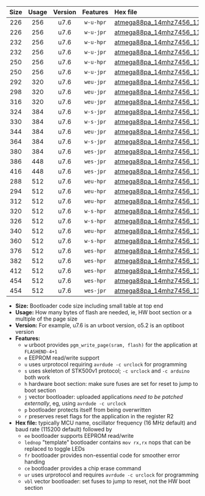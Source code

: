 |Size|Usage|Version|Features|Hex file|
|:-:|:-:|:-:|:-:|:--|
|226|256|u7.6|`w-u-hpr`|[atmega88pa_14mhz7456_115200bps_ur.hex](https://raw.githubusercontent.com/stefanrueger/urboot/main/bootloaders/atmega88pa/fcpu_14mhz7456/115200_bps/atmega88pa_14mhz7456_115200bps_ur.hex)|
|226|256|u7.6|`w-u-jpr`|[atmega88pa_14mhz7456_115200bps_ur_vbl.hex](https://raw.githubusercontent.com/stefanrueger/urboot/main/bootloaders/atmega88pa/fcpu_14mhz7456/115200_bps/atmega88pa_14mhz7456_115200bps_ur_vbl.hex)|
|232|256|u7.6|`w-u-hpr`|[atmega88pa_14mhz7456_115200bps_lednop_ur.hex](https://raw.githubusercontent.com/stefanrueger/urboot/main/bootloaders/atmega88pa/fcpu_14mhz7456/115200_bps/atmega88pa_14mhz7456_115200bps_lednop_ur.hex)|
|232|256|u7.6|`w-u-jpr`|[atmega88pa_14mhz7456_115200bps_lednop_ur_vbl.hex](https://raw.githubusercontent.com/stefanrueger/urboot/main/bootloaders/atmega88pa/fcpu_14mhz7456/115200_bps/atmega88pa_14mhz7456_115200bps_lednop_ur_vbl.hex)|
|250|256|u7.6|`w-u-hpr`|[atmega88pa_14mhz7456_115200bps_lednop_fr_ur.hex](https://raw.githubusercontent.com/stefanrueger/urboot/main/bootloaders/atmega88pa/fcpu_14mhz7456/115200_bps/atmega88pa_14mhz7456_115200bps_lednop_fr_ur.hex)|
|250|256|u7.6|`w-u-jpr`|[atmega88pa_14mhz7456_115200bps_lednop_fr_ur_vbl.hex](https://raw.githubusercontent.com/stefanrueger/urboot/main/bootloaders/atmega88pa/fcpu_14mhz7456/115200_bps/atmega88pa_14mhz7456_115200bps_lednop_fr_ur_vbl.hex)|
|292|320|u7.6|`weu-jpr`|[atmega88pa_14mhz7456_115200bps_ee_ur_vbl.hex](https://raw.githubusercontent.com/stefanrueger/urboot/main/bootloaders/atmega88pa/fcpu_14mhz7456/115200_bps/atmega88pa_14mhz7456_115200bps_ee_ur_vbl.hex)|
|298|320|u7.6|`weu-jpr`|[atmega88pa_14mhz7456_115200bps_ee_lednop_ur_vbl.hex](https://raw.githubusercontent.com/stefanrueger/urboot/main/bootloaders/atmega88pa/fcpu_14mhz7456/115200_bps/atmega88pa_14mhz7456_115200bps_ee_lednop_ur_vbl.hex)|
|316|320|u7.6|`weu-jpr`|[atmega88pa_14mhz7456_115200bps_ee_lednop_fr_ur_vbl.hex](https://raw.githubusercontent.com/stefanrueger/urboot/main/bootloaders/atmega88pa/fcpu_14mhz7456/115200_bps/atmega88pa_14mhz7456_115200bps_ee_lednop_fr_ur_vbl.hex)|
|324|384|u7.6|`w-s-jpr`|[atmega88pa_14mhz7456_115200bps_vbl.hex](https://raw.githubusercontent.com/stefanrueger/urboot/main/bootloaders/atmega88pa/fcpu_14mhz7456/115200_bps/atmega88pa_14mhz7456_115200bps_vbl.hex)|
|330|384|u7.6|`w-s-jpr`|[atmega88pa_14mhz7456_115200bps_lednop_vbl.hex](https://raw.githubusercontent.com/stefanrueger/urboot/main/bootloaders/atmega88pa/fcpu_14mhz7456/115200_bps/atmega88pa_14mhz7456_115200bps_lednop_vbl.hex)|
|344|384|u7.6|`weu-jpr`|[atmega88pa_14mhz7456_115200bps_ee_lednop_fr_ce_ur_vbl.hex](https://raw.githubusercontent.com/stefanrueger/urboot/main/bootloaders/atmega88pa/fcpu_14mhz7456/115200_bps/atmega88pa_14mhz7456_115200bps_ee_lednop_fr_ce_ur_vbl.hex)|
|364|384|u7.6|`w-s-jpr`|[atmega88pa_14mhz7456_115200bps_lednop_fr_vbl.hex](https://raw.githubusercontent.com/stefanrueger/urboot/main/bootloaders/atmega88pa/fcpu_14mhz7456/115200_bps/atmega88pa_14mhz7456_115200bps_lednop_fr_vbl.hex)|
|380|384|u7.6|`wes-jpr`|[atmega88pa_14mhz7456_115200bps_ee_vbl.hex](https://raw.githubusercontent.com/stefanrueger/urboot/main/bootloaders/atmega88pa/fcpu_14mhz7456/115200_bps/atmega88pa_14mhz7456_115200bps_ee_vbl.hex)|
|386|448|u7.6|`wes-jpr`|[atmega88pa_14mhz7456_115200bps_ee_lednop_vbl.hex](https://raw.githubusercontent.com/stefanrueger/urboot/main/bootloaders/atmega88pa/fcpu_14mhz7456/115200_bps/atmega88pa_14mhz7456_115200bps_ee_lednop_vbl.hex)|
|416|448|u7.6|`wes-jpr`|[atmega88pa_14mhz7456_115200bps_ee_lednop_fr_vbl.hex](https://raw.githubusercontent.com/stefanrueger/urboot/main/bootloaders/atmega88pa/fcpu_14mhz7456/115200_bps/atmega88pa_14mhz7456_115200bps_ee_lednop_fr_vbl.hex)|
|288|512|u7.6|`weu-hpr`|[atmega88pa_14mhz7456_115200bps_ee_ur.hex](https://raw.githubusercontent.com/stefanrueger/urboot/main/bootloaders/atmega88pa/fcpu_14mhz7456/115200_bps/atmega88pa_14mhz7456_115200bps_ee_ur.hex)|
|294|512|u7.6|`weu-hpr`|[atmega88pa_14mhz7456_115200bps_ee_lednop_ur.hex](https://raw.githubusercontent.com/stefanrueger/urboot/main/bootloaders/atmega88pa/fcpu_14mhz7456/115200_bps/atmega88pa_14mhz7456_115200bps_ee_lednop_ur.hex)|
|312|512|u7.6|`weu-hpr`|[atmega88pa_14mhz7456_115200bps_ee_lednop_fr_ur.hex](https://raw.githubusercontent.com/stefanrueger/urboot/main/bootloaders/atmega88pa/fcpu_14mhz7456/115200_bps/atmega88pa_14mhz7456_115200bps_ee_lednop_fr_ur.hex)|
|320|512|u7.6|`w-s-hpr`|[atmega88pa_14mhz7456_115200bps.hex](https://raw.githubusercontent.com/stefanrueger/urboot/main/bootloaders/atmega88pa/fcpu_14mhz7456/115200_bps/atmega88pa_14mhz7456_115200bps.hex)|
|326|512|u7.6|`w-s-hpr`|[atmega88pa_14mhz7456_115200bps_lednop.hex](https://raw.githubusercontent.com/stefanrueger/urboot/main/bootloaders/atmega88pa/fcpu_14mhz7456/115200_bps/atmega88pa_14mhz7456_115200bps_lednop.hex)|
|340|512|u7.6|`weu-hpr`|[atmega88pa_14mhz7456_115200bps_ee_lednop_fr_ce_ur.hex](https://raw.githubusercontent.com/stefanrueger/urboot/main/bootloaders/atmega88pa/fcpu_14mhz7456/115200_bps/atmega88pa_14mhz7456_115200bps_ee_lednop_fr_ce_ur.hex)|
|360|512|u7.6|`w-s-hpr`|[atmega88pa_14mhz7456_115200bps_lednop_fr.hex](https://raw.githubusercontent.com/stefanrueger/urboot/main/bootloaders/atmega88pa/fcpu_14mhz7456/115200_bps/atmega88pa_14mhz7456_115200bps_lednop_fr.hex)|
|376|512|u7.6|`wes-hpr`|[atmega88pa_14mhz7456_115200bps_ee.hex](https://raw.githubusercontent.com/stefanrueger/urboot/main/bootloaders/atmega88pa/fcpu_14mhz7456/115200_bps/atmega88pa_14mhz7456_115200bps_ee.hex)|
|382|512|u7.6|`wes-hpr`|[atmega88pa_14mhz7456_115200bps_ee_lednop.hex](https://raw.githubusercontent.com/stefanrueger/urboot/main/bootloaders/atmega88pa/fcpu_14mhz7456/115200_bps/atmega88pa_14mhz7456_115200bps_ee_lednop.hex)|
|412|512|u7.6|`wes-hpr`|[atmega88pa_14mhz7456_115200bps_ee_lednop_fr.hex](https://raw.githubusercontent.com/stefanrueger/urboot/main/bootloaders/atmega88pa/fcpu_14mhz7456/115200_bps/atmega88pa_14mhz7456_115200bps_ee_lednop_fr.hex)|
|454|512|u7.6|`wes-hpr`|[atmega88pa_14mhz7456_115200bps_ee_lednop_fr_ce.hex](https://raw.githubusercontent.com/stefanrueger/urboot/main/bootloaders/atmega88pa/fcpu_14mhz7456/115200_bps/atmega88pa_14mhz7456_115200bps_ee_lednop_fr_ce.hex)|
|454|512|u7.6|`wes-jpr`|[atmega88pa_14mhz7456_115200bps_ee_lednop_fr_ce_vbl.hex](https://raw.githubusercontent.com/stefanrueger/urboot/main/bootloaders/atmega88pa/fcpu_14mhz7456/115200_bps/atmega88pa_14mhz7456_115200bps_ee_lednop_fr_ce_vbl.hex)|

- **Size:** Bootloader code size including small table at top end
- **Usage:** How many bytes of flash are needed, ie, HW boot section or a multiple of the page size
- **Version:** For example, u7.6 is an urboot version, o5.2 is an optiboot version
- **Features:**
  + `w` urboot provides `pgm_write_page(sram, flash)` for the application at `FLASHEND-4+1`
  + `e` EEPROM read/write support
  + `u` uses urprotocol requiring `avrdude -c urclock` for programming
  + `s` uses skeleton of STK500v1 protocol; `-c urclock` and `-c arduino` both work
  + `h` hardware boot section: make sure fuses are set for reset to jump to boot section
  + `j` vector bootloader: uploaded applications *need to be patched externally*, eg, using `avrdude -c urclock`
  + `p` bootloader protects itself from being overwritten
  + `r` preserves reset flags for the application in the register R2
- **Hex file:** typically MCU name, oscillator frequency (16 MHz default) and baud rate (115200 default) followed by
  + `ee` bootloader supports EEPROM read/write
  + `lednop` "template" bootloader contains `mov rx,rx` nops that can be replaced to toggle LEDs
  + `fr` bootloader provides non-essential code for smoother error handing
  + `ce` bootloader provides a chip erase command
  + `ur` uses urprotocol and requires `avrdude -c urclock` for programming
  + `vbl` vector bootloader: set fuses to jump to reset, not the HW boot section
